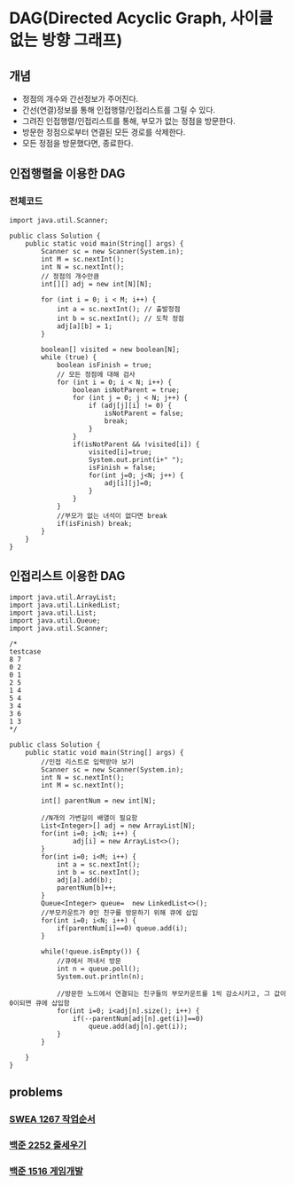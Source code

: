 # DAG(Directed Acyclic Graph, 사이클 없는 방향 그래프)
## 개념
* 정점의 개수와 간선정보가 주어진다.
* 간선(연결)정보를 통해 인접행렬/인접리스트를 그릴 수 있다.
* 그려진 인접행렬/인접리스트를 통해, 부모가 없는 정점을 방문한다.
* 방문한 정점으로부터 연결된 모든 경로를 삭제한다.
* 모든 정점을 방문했다면, 종료한다.

## 인접행렬을 이용한 DAG
### 전체코드

    import java.util.Scanner;

    public class Solution {
    	public static void main(String[] args) {
	    	Scanner sc = new Scanner(System.in);
		    int M = sc.nextInt();
		    int N = sc.nextInt();
		    // 정점의 개수만큼
		    int[][] adj = new int[N][N];

		    for (int i = 0; i < M; i++) {
			    int a = sc.nextInt(); // 출발정점
			    int b = sc.nextInt(); // 도착 정점
			    adj[a][b] = 1;
	    	}
		
	    	boolean[] visited = new boolean[N];
	    	while (true) {
		    	boolean isFinish = true;
		    	// 모든 정점에 대해 검사
			    for (int i = 0; i < N; i++) {
			    	boolean isNotParent = true;
			    	for (int j = 0; j < N; j++) {
			    		if (adj[j][i] != 0) {
					    	isNotParent = false;
					    	break;
				    	}
			    	}
			    	if(isNotParent && !visited[i]) {
				    	visited[i]=true;
				    	System.out.print(i+" ");
				    	isFinish = false;
					    for(int j=0; j<N; j++) {
					    	adj[i][j]=0;
				    	}
				    }
			    }
			    //부모가 없는 녀석이 없다면 break
		    	if(isFinish) break;
	    	}
	    }
    }

## 인접리스트 이용한 DAG

    import java.util.ArrayList;
    import java.util.LinkedList;
    import java.util.List;
    import java.util.Queue;
    import java.util.Scanner;

    /*
    testcase
    8 7
    0 2
    0 1
    2 5
    1 4
    5 4
    3 4
    3 6
    1 3
    */

    public class Solution {
	    public static void main(String[] args) {
		    //인접 리스트로 입력받아 보기
		    Scanner sc = new Scanner(System.in);
		    int N = sc.nextInt();
		    int M = sc.nextInt();
		
		    int[] parentNum = new int[N];
		
		    //N개의 가변길이 배열이 필요함
		    List<Integer>[] adj = new ArrayList[N];
		    for(int i=0; i<N; i++) {
		    	    adj[i] = new ArrayList<>();
		    }
		    for(int i=0; i<M; i++) {
			    int a = sc.nextInt();
			    int b = sc.nextInt();
			    adj[a].add(b);
			    parentNum[b]++;
		    }
		    Queue<Integer> queue=  new LinkedList<>();
		    //부모카운트가 0인 친구를 방문하기 위해 큐에 삽입
		    for(int i=0; i<N; i++) {
			    if(parentNum[i]==0) queue.add(i);
		    }
		
		    while(!queue.isEmpty()) {
			    //큐에서 꺼내서 방문
			    int n = queue.poll();
			    System.out.println(n);
			
			    //방문한 노드에서 연결되는 친구들의 부모카운트를 1씩 감소시키고, 그 값이 0이되면 큐에 삽입함
			    for(int i=0; i<adj[n].size(); i++) {
				    if(--parentNum[adj[n].get(i)]==0)
					    queue.add(adj[n].get(i));
			    }
		    }
		
	    }
    }

## problems
### [SWEA 1267 작업순서](https://swexpertacademy.com/main/code/problem/problemDetail.do)
### [백준 2252 줄세우기](https://www.acmicpc.net/problem/2252)
### [백준 1516 게임개발](https://www.acmicpc.net/problem/1516)
